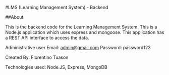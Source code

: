 #LMS (Learning Management System) - Backend

##About

This is the backend code for the Learning Management System.
This is a Node.js application which uses express and mongoose.
This application has a REST API interface to access the data.

Administrative user
Email: admin@gmail.com
Password: password123

Created By: Florentino Tuason

Technologies used: Node.JS, Express, MongoDB